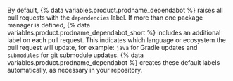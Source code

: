 By default, {% data variables.product.prodname_dependabot %} raises all pull requests with the `dependencies` label. If more than one package manager is defined, {% data variables.product.prodname_dependabot_short %} includes an additional label on each pull request. This indicates which language or ecosystem the pull request will update, for example: `java` for Gradle updates and `submodules` for git submodule updates. {% data variables.product.prodname_dependabot %} creates these default labels automatically, as necessary in your repository.
